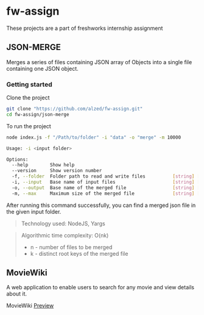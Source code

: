 # fw-assign
These projects are a part of freshworks internship assignment


## JSON-MERGE

Merges a series of files containing JSON array of Objects into a single file containing one JSON object.

### Getting started
Clone the project
```bash 
git clone "https://github.com/alzed/fw-assign.git"
cd fw-assign/json-merge
```
To run the project
```bash
node index.js -f "/Path/to/folder" -i "data" -o "merge" -m 10000

Usage: -i <input folder>

Options:
  --help        Show help                                              [boolean]
  --version     Show version number                                    [boolean]
  -f, --folder  Folder path to read and write files          [string] [required]
  -i, --input   Base name of input files                     [string] [required]
  -o, --output  Base name of the merged file                 [string] [required]
  -m, --max     Maximum size of the merged file              [string] [required]
```

After running this command successfully, you can find a merged json file in the given input folder.
> Technology used: NodeJS, Yargs

> Algorithmic time complexity: O(nk)
>  - n - number of files to be merged
>  - k - distinct root keys of the merged file



## MovieWiki

A web application to enable users to search for any movie and view details
about it.

MovieWiki [Preview](https://moviewiki.madhumithapravishankar.now.sh/)

